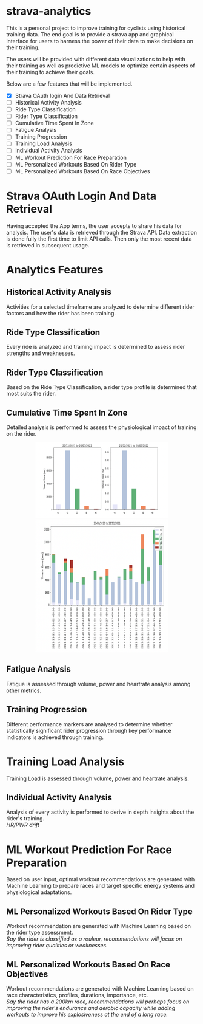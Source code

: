 # strava-analytics
This is a personal project to improve training for cyclists using historical training data. The end goal is to provide a strava app and graphical interface for users to harness the power of their data to make decisions on their training.

The users will be provided with different data visualizations to help with their training as well as predictive ML models to optimize certain aspects of their training to achieve their goals.

Below are a few features that will be implemented.

- [x] Strava OAuth login And Data Retrieval
- [ ] Historical Activity Analysis
- [ ] Ride Type Classification
- [ ] Rider Type Classification
- [ ] Cumulative Time Spent In Zone
- [ ] Fatigue Analysis
- [ ] Training Progression
- [ ] Training Load Analysis
- [ ] Individual Activity Analysis
- [ ] ML Workout Prediction For Race Preparation
- [ ] ML Personalized Workouts Based On Rider Type
- [ ] ML Personalized Workouts Based On Race Objectives

# Strava OAuth Login And Data Retrieval
Having accepted the App terms, the user accepts to share his data for analysis. The user's data is retrieved through the Strava API. Data extraction is done fully the first time to limit API calls. Then only the most recent data is retrieved in subsequent usage.

# Analytics Features

## Historical Activity Analysis
Activities for a selected timeframe are analyzed to determine different rider factors and how the rider has been training.

## Ride Type Classification
Every ride is analyzed and training impact is determined to assess rider strengths and weaknesses.

## Rider Type Classification
Based on the Ride Type Classification, a rider type profile is determined that most suits the rider.

## Cumulative Time Spent In Zone
Detailed analysis is performed to assess the physiological impact of training on the rider.

<p align="center">
  <img width="350" height="200" src="https://github.com/K-Schubert/strava-analytics/blob/main/media/cum_time_in_zone.png">
  <img width="350" height="350" src="https://github.com/K-Schubert/strava-analytics/blob/main/media/ride_time_in_zone.png">
</p>

## Fatigue Analysis
Fatigue is assessed through volume, power and heartrate analysis among other metrics.

## Training Progression
Different performance markers are analysed to determine whether statistically significant rider progression through key performance indicators is achieved through training.

# Training Load Analysis
Training Load is assessed through volume, power and heartrate analysis.

## Individual Activity Analysis
Analysis of every activity is performed to derive in depth insights about the rider's training. \
*HR/PWR drift*

# ML Workout Prediction For Race Preparation
Based on user input, optimal workout recommendations are generated with Machine Learning to prepare races and target specific energy systems and physiological adaptations.

## ML Personalized Workouts Based On Rider Type
Workout recommendation are generated with Machine Learning based on the rider type assessment. \
*Say the rider is classified as a rouleur, recommendations will focus on improving rider qualities or weaknesses.*

## ML Personalized Workouts Based On Race Objectives
Workout recommendations are generated with Machine Learning based on race characteristics, profiles, durations, importance, etc. \
*Say the rider has a 200km race, recommendations will perhaps focus on improving the rider's endurance and aerobic capacity while adding workouts to improve his explosiveness at the end of a long race.*

